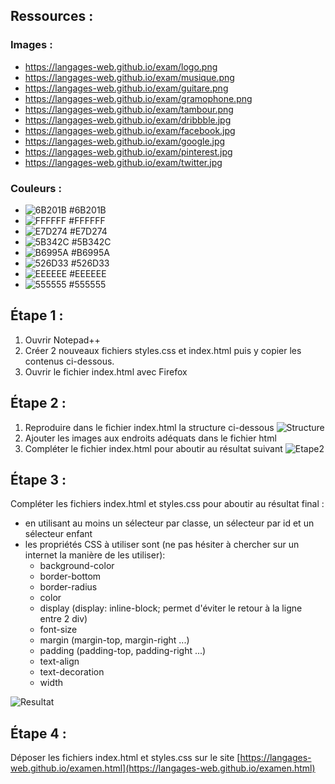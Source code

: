 ## Ressources :

### Images :
* https://langages-web.github.io/exam/logo.png
* https://langages-web.github.io/exam/musique.png
* https://langages-web.github.io/exam/guitare.png
* https://langages-web.github.io/exam/gramophone.png
* https://langages-web.github.io/exam/tambour.png
* https://langages-web.github.io/exam/dribbble.jpg
* https://langages-web.github.io/exam/facebook.jpg
* https://langages-web.github.io/exam/google.jpg
* https://langages-web.github.io/exam/pinterest.jpg
* https://langages-web.github.io/exam/twitter.jpg

### Couleurs :
* ![6B201B](https://dummyimage.com/15/6B201B/6B201B.png) #6B201B
* ![FFFFFF](https://dummyimage.com/15/FFFFFF/FFFFFF.png) #FFFFFF
* ![E7D274](https://dummyimage.com/15/E7D274/E7D274.png) #E7D274
* ![5B342C](https://dummyimage.com/15/5B342C/5B342C.png) #5B342C
* ![B6995A](https://dummyimage.com/15/B6995A/B6995A.png) #B6995A
* ![526D33](https://dummyimage.com/15/526D33/526D33.png) #526D33
* ![EEEEEE](https://dummyimage.com/15/EEEEEE/EEEEEE.png) #EEEEEE
* ![555555](https://dummyimage.com/15/555555/555555.png) #555555

## Étape 1 :

1. Ouvrir Notepad++
2. Créer 2 nouveaux fichiers styles.css et index.html puis y copier les contenus ci-dessous.
3. Ouvrir le fichier index.html avec Firefox

## Étape 2 :

1. Reproduire dans le fichier index.html la structure ci-dessous
![Structure](file:///E:/GoogleDrive/UL%202017/Examen/structure.jpg)
2. Ajouter les images aux endroits adéquats dans le fichier html
3. Compléter le fichier index.html pour aboutir au résultat suivant
![Etape2](file:///E:/GoogleDrive/UL%202017/Examen/etape2.png)

## Étape 3 :

Compléter les fichiers index.html et styles.css pour aboutir au résultat final :
* en utilisant au moins un sélecteur par classe, un sélecteur par id et un sélecteur enfant
* les propriétés CSS à utiliser sont (ne pas hésiter à chercher sur un internet la manière de les utiliser):
	* background-color
	* border-bottom
	* border-radius
	* color
	* display (display: inline-block; permet d'éviter le retour à la ligne entre 2 div)
	* font-size
	* margin (margin-top, margin-right ...)
	* padding (padding-top, padding-right ...)
	* text-align
	* text-decoration
	* width
	
![Resultat](file:///E:/GoogleDrive/UL%202017/Examen/resultat.png)

## Étape 4 :

Déposer les fichiers index.html et styles.css sur le site [https://langages-web.github.io/examen.html](https://langages-web.github.io/examen.html)